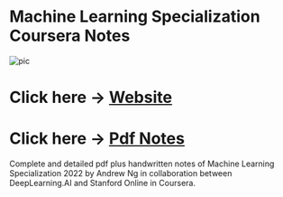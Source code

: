 # Machine Learning Specialization Coursera Notes
![pic](https://github.com/arjunan-k/Machine-Learning-Specialization-Coursera/blob/main/Images/Machine_Learning_Specialization_Coursera.png?raw=true)

# Click here -> [Website](https://arjunan-k.github.io/Machine-Learning-Specialization-Coursera-Notes/)
# Click here -> [Pdf Notes](https://github.com/arjunan-k/Machine-Learning-Specialization-Coursera-Notes/blob/main/Images/Supervised_Machine_Learning_Regression_and_Classification_Arjunan_K.pdf)
Complete and detailed pdf plus handwritten notes of Machine Learning Specialization 2022 by Andrew Ng in collaboration between DeepLearning.AI and Stanford Online in Coursera.
